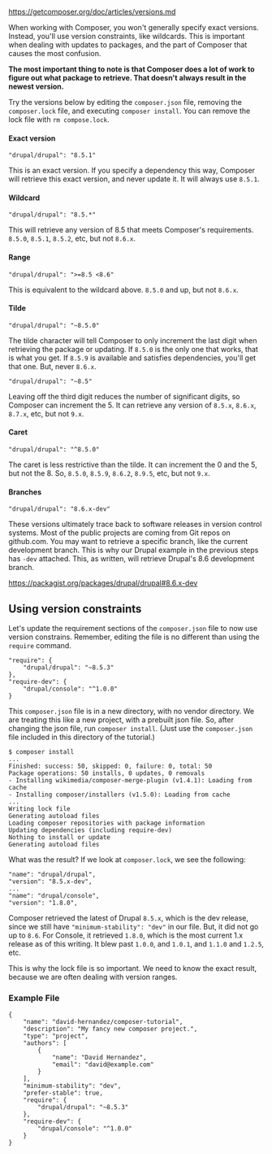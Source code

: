 https://getcomposer.org/doc/articles/versions.md

When working with Composer, you won't generally specify exact versions. 
Instead, you'll use version constraints, like wildcards. This is important 
when dealing with updates to packages, and the part of Composer that causes 
the most confusion.

**The most important thing to note is that Composer does a lot of work to 
figure out what package to retrieve. That doesn't always result in the newest version.**

Try the versions below by editing the `composer.json` file, removing the `composer.lock` file, and executing 
`composer install`. You can remove the lock file with `rm compose.lock`.

#### Exact version

```$xslt
"drupal/drupal": "8.5.1"
```

This is an exact version. If you specify a dependency this way, Composer will 
retrieve this exact version, and never update it. It will always use `8.5.1`.

#### Wildcard

```$xslt
"drupal/drupal": "8.5.*"
```

This will retrieve any version of 8.5 that meets Composer's requirements. 
`8.5.0`, `8.5.1`, `8.5.2`, etc, but not `8.6.x`.

#### Range

```$xslt
"drupal/drupal": ">=8.5 <8.6"
```

This is equivalent to the wildcard above. `8.5.0` and up, but not `8.6.x`.

#### Tilde

```$xslt
"drupal/drupal": "~8.5.0"
```

The tilde character will tell Composer to only increment the last digit when 
retrieving the package or updating. If `8.5.0` is the only one that works, that 
is what you get. If `8.5.9` is available and satisfies dependencies, you'll get 
that one. But, never `8.6.x`.

```$xslt
"drupal/drupal": "~8.5"
```

Leaving off the third digit reduces the number of significant digits, so 
Composer can increment the 5. It can retrieve any version of `8.5.x`, `8.6.x`, 
`8.7.x`, etc, but not `9.x`.

#### Caret

```$xslt
"drupal/drupal": "^8.5.0"
```

The caret is less restrictive than the tilde. It can increment the 0 and 
the 5, but not the 8. So, `8.5.0`, `8.5.9`, `8.6.2`, `8.9.5`, etc, but not `9.x`.

#### Branches

```$xslt
"drupal/drupal": "8.6.x-dev"
```

These versions ultimately trace back to software releases in version control 
systems. Most of the public projects are coming from Git repos on github.com. You 
may want to retrieve a specific branch, like the current development branch. This 
is why our Drupal example in the previous steps has `-dev` attached. This, 
as written, will retrieve Drupal's 8.6 development branch.

https://packagist.org/packages/drupal/drupal#8.6.x-dev

## Using version constraints

Let's update the requirement sections of the `composer.json` file to now use 
version constrains. Remember, editing the file is no different than using the 
`require` command.

```$xslt
"require": {
    "drupal/drupal": "~8.5.3"
},
"require-dev": {
    "drupal/console": "^1.0.0"
}
```

This `composer.json` file is in a new directory, with no vendor directory. 
We are treating this like a new project, with a prebuilt json file. So, after 
changing the json file, run `composer install`. (Just use the `composer.json` 
file included in this directory of the tutorial.)

```$xslt
$ composer install
...
Finished: success: 50, skipped: 0, failure: 0, total: 50
Package operations: 50 installs, 0 updates, 0 removals
- Installing wikimedia/composer-merge-plugin (v1.4.1): Loading from cache
- Installing composer/installers (v1.5.0): Loading from cache
...
Writing lock file
Generating autoload files
Loading composer repositories with package information
Updating dependencies (including require-dev)
Nothing to install or update
Generating autoload files
```

What was the result? If we look at `composer.lock`, we see the following:

```$xslt
"name": "drupal/drupal",
"version": "8.5.x-dev",
...
"name": "drupal/console",
"version": "1.8.0",
```

Composer retrieved the latest of Drupal `8.5.x`, which is the dev release, 
since we still have `"minimum-stability": "dev"` in our file. But, it did not 
go up to `8.6`. For Console, it retrieved `1.8.0`, which is the most current 
1.x release as of this writing. It blew past `1.0.0`, and `1.0.1`, and 
`1.1.0` and `1.2.5`, etc.

This is why the lock file is so important. We need to know the exact result, because 
we are often dealing with version ranges.

### Example File

```
{
    "name": "david-hernandez/composer-tutorial",
    "description": "My fancy new composer project.",
    "type": "project",
    "authors": [
        {
            "name": "David Hernandez",
            "email": "david@example.com"
        }
    ],
    "minimum-stability": "dev",
    "prefer-stable": true,
    "require": {
        "drupal/drupal": "~8.5.3"
    },
    "require-dev": {
        "drupal/console": "^1.0.0"
    }
}
```